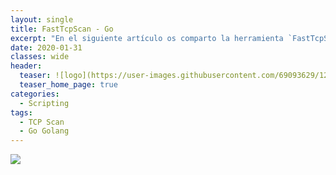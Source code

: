 ```yaml
---
layout: single
title: FastTcpScan - Go
excerpt: "En el siguiente artículo os comparto la herramienta `FastTcpScan` que nos desarrollamos en la máquina `Hawk` de la plataforma [HackTheBox](https://hackthebox.eu). Esta herramienta consiste en un escáner que permite detectar de forma rápida y precisa los puertos TCP que una máquina tiene abiertos."
date: 2020-01-31
classes: wide
header:
  teaser: ![logo](https://user-images.githubusercontent.com/69093629/120221915-782ee700-c23f-11eb-92bc-f472aee1a4a8.jpg)
  teaser_home_page: true
categories:
  - Scripting
tags:
  - TCP Scan
  - Go Golang
---
```


![](![logo](https://user-images.githubusercontent.com/69093629/120221915-782ee700-c23f-11eb-92bc-f472aee1a4a8.jpg))
